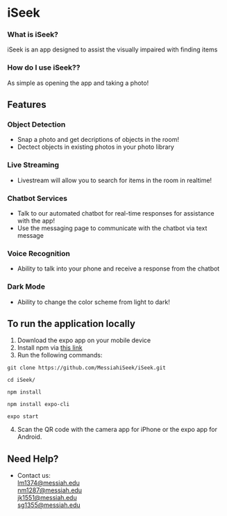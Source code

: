 # iSeek 

### What is iSeek?
iSeek is an app designed to assist the visually impaired with finding items

### How do I use iSeek??
As simple as opening the app and taking a photo!

## Features
### Object Detection
- Snap a photo and get decriptions of objects in the room!
- Dectect objects in existing photos in your photo library
### Live Streaming
- Livestream will allow you to search for items in the room in realtime!
### Chatbot Services
- Talk to our automated chatbot for real-time responses for assistance with the app!
- Use the messaging page to communicate with the chatbot via text message
### Voice Recognition
- Ability to talk into your phone and receive a response from the chatbot
### Dark Mode
- Ability to change the color scheme from light to dark!


## To run the application locally
1. Download the expo app on your mobile device
2. Install npm via [this link](https://www.npmjs.com/get-npm)
3. Run the following commands:

```
git clone https://github.com/MessiahiSeek/iSeek.git

cd iSeek/

npm install 

npm install expo-cli

expo start
```
4. Scan the QR code with the camera app for iPhone or the expo app for Android.

## Need Help?
- Contact us:  
<lm1374@messiah.edu>  
<nm1287@messiah.edu>  
<jk1551@messiah.edu>  
<sg1355@messiah.edu>  
